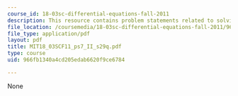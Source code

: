```yaml
---
course_id: 18-03sc-differential-equations-fall-2011
description: This resource contains problem statements related to solving IVP's.
file_location: /coursemedia/18-03sc-differential-equations-fall-2011/966fb1340a4cd205edab6620f9ce6784_MIT18_03SCF11_ps7_II_s29q.pdf
file_type: application/pdf
layout: pdf
title: MIT18_03SCF11_ps7_II_s29q.pdf
type: course
uid: 966fb1340a4cd205edab6620f9ce6784

---
```

None